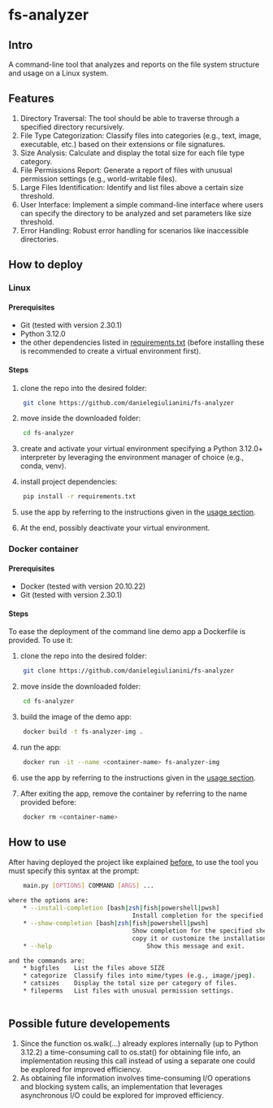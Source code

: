 # fs-analyzer

## Intro
A command-line tool that analyzes and reports on the file system structure and usage on a Linux system.

## Features
1. Directory Traversal: The tool should be able to traverse through a specified directory recursively.
2. File Type Categorization: Classify files into categories (e.g., text, image, executable, etc.) based on their extensions or file signatures.
3. Size Analysis: Calculate and display the total size for each file type category.
4. File Permissions Report: Generate a report of files with unusual permission settings (e.g., world-writable files).
5. Large Files Identification: Identify and list files above a certain size threshold.
6. User Interface: Implement a simple command-line interface where users can specify the directory to be analyzed and set parameters like size threshold.
7. Error Handling: Robust error handling for scenarios like inaccessible directories.

## How to deploy


### Linux

#### Prerequisites
- Git (tested with version 2.30.1)
- Python 3.12.0
- the other dependencies listed in [requirements.txt](./requirements.txt) (before installing these is recommended to create a virtual environment first).

#### Steps
1. clone the repo into the desired folder:

```bash
    git clone https://github.com/danielegiulianini/fs-analyzer
```
2. move inside the downloaded folder:

```bash
    cd fs-analyzer
```

3. create and activate your virtual environment specifying a Python 3.12.0+ interpreter by leveraging the environment manager of choice (e.g., conda, venv).

4. install project dependencies:

```bash
    pip install -r requirements.txt
```

5. use the app by referring to the instructions given in the [usage section](#how-to-use).

6. At the end, possibly deactivate your virtual environment.


### Docker container
#### Prerequisites
- Docker (tested with version 20.10.22)
- Git (tested with version 2.30.1) 

#### Steps
To ease the deployment of the command line demo app a Dockerfile is provided. To use it:

1. clone the repo into the desired folder:

```bash
    git clone https://github.com/danielegiulianini/fs-analyzer
```

2. move inside the downloaded folder:

```bash
    cd fs-analyzer
```

3. build the image of the demo app:

```bash
    docker build -t fs-analyzer-img .
```

4. run the app:

```bash
    docker run -it --name <container-name> fs-analyzer-img
```


6. use the app by referring to the instructions given in the [usage section](#how-to-use).


5. After exiting the app, remove the container by referring to the name provided before:

```bash
    docker rm <container-name>
```

## How to use
After having deployed the project like explained [before](#how-to-deploy), to use the tool you must specify this syntax at the prompt:

```bash
    main.py [OPTIONS] COMMAND [ARGS] ...
    
where the options are:
    * --install-completion [bash|zsh|fish|powershell|pwsh]
                                  Install completion for the specified shell.
    * --show-completion [bash|zsh|fish|powershell|pwsh]
                                  Show completion for the specified shell, to
                                  copy it or customize the installation.
    * --help                          Show this message and exit.

and the commands are:
    * bigfiles    List the files above SIZE
    * categorize  Classify files into mime/types (e.g., image/jpeg).
    * catsizes    Display the total size per category of files.
    * fileperms   List files with unusual permission settings.
    
```

## Possible future developements

1. Since the function os.walk(...) already explores internally (up to Python 3.12.2) a time-consuming call to os.stat() for obtaining file info, an implementation reusing this call instead of using a separate one could be explored for improved efficiency.
2. As obtaining file information involves time-consuming I/O operations and blocking system calls, an implementation that leverages asynchronous I/O could be explored for improved efficiency.